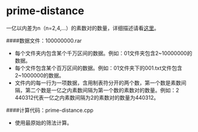 # prime-distance
一亿以内差为n（n=2,4,...）的素数对的数量，详细描述请看[这里](https://www.zhihu.com/question/49942095)。

####数据文件：100000000.rar
*   每个文件夹内包含某个千万区间的数据。例如：01文件夹包含2~10000000的数据。
*   每个文件包含某个百万区间的数据。例如：01文件夹下的001.txt文件包含2~1000000的数据。
*   文件内的每一行为一项数据，含用制表符分开的两个数，第一个数是素数间隔，第二个数是一亿之内素数间隔为第一个数的素数对的数量。例如：2 440312代表一亿之内素数间隔为2的素数对的数量为440312。

####计算代码：prime-distance.cpp
*   使用最原始的筛法计算。